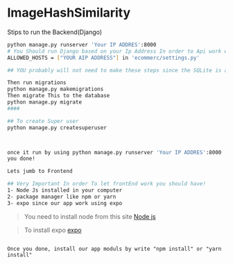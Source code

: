 # ImageHashSimilarity

Stips to run the Backend(Django)

```sh
python manage.py runserver 'Your IP ADDRES':8000
# You Should run Django based on your Ip Address In order to Api work with the Frontend and add you ip in 
ALLOWED_HOSTS = ["YOUR AIP ADDRESS"] in 'ecommerc/settings.py'

## YOU probably will not need to make these steps since the SQLite is already uploaded with the project!I am not sure. You only need to create SuperUser

Then run migrations
python manage.py makemigrations
Then migrate This to the database 
python manage.py migrate
####

## To create Super user
python manage.py createsuperuser



once it run by using python manage.py runserver 'Your IP ADDRES':8000 
you done! 

Lets jumb to Frontend 


```
```sh
## Very Important In order To let frontEnd work you should have! 
1- Node Js installed in your computer 
2- package manager like npm or yarn
3- expo since our app work using expo 

```
> You need to install node from this site [Node js](https://nodejs.org/en/download/)

> To install expo [expo](https://docs.expo.dev/get-started/installation/)

```

Once you done, install our app moduls by write "npm install" or "yarn install"
